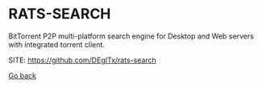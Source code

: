 # RATS-SEARCH

 BitTorrent P2P multi-platform search engine for Desktop
 and Web servers with integrated torrent client.
 
 SITE: https://github.com/DEgITx/rats-search

[Go back](https://portable-linux-apps.github.io/apps.html)

